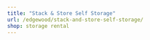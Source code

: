 ```yaml
---
title: "Stack & Store Self Storage"
url: /edgewood/stack-and-store-self-storage/
shop: storage rental
---
```

